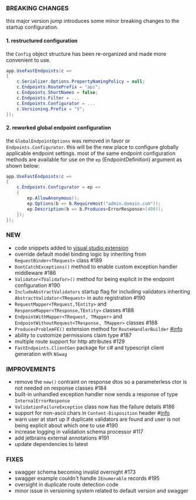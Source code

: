 ### BREAKING CHANGES
this major version jump introduces some minor breaking changes to the startup configuration.
#### **1. restructured configuration**
the `Config` object structure has been re-organized and made more convenient to use.
```cs
app.UseFastEndpoints(c =>
{
    c.Serializer.Options.PropertyNamingPolicy = null;
    c.Endpoints.RoutePrefix = "api";
    c.Endpoints.ShortNames = false;
    c.Endpoints.Filter = ...
    c.Endpoints.Configurator = ...
    c.Versioning.Prefix = "V";
});
```

#### **2. reworked global endpoint configuration**
the `GlobalEndpointOptions` was removed in favor or `Endpoints.Configurator`. 
this will be the new place to configure globally applicable endpoint settings.
most of the same endpoint configuration methods are available for use on the `ep` (EndpointDefinition) argument as shown below:
```cs
app.UseFastEndpoints(c =>
{
    c.Endpoints.Configurator = ep =>
    {
        ep.AllowAnonymous();
        ep.Options(b => b.RequireHost("admin.domain.com"));
        ep.Description(b => b.Produces<ErrorResponse>(400));
    });
});
```

### NEW
- code snippets added to [visual studio extension](https://marketplace.visualstudio.com/items?itemName=dj-nitehawk.FastEndpoints)
- override default model binding logic by inheriting from `RequestBinder<TRequest>` class #189
- `DontCatchExceptions()` method to enable custom exception handler middleware #186
- `Validator<TValidafor>()` method for being explicit in the endpoint configuration #190
- `IncludeAbstractValidators` startup flag for including validators inheriting `AbstractValidator<TRequest>` in auto registration #190
- `RequestMapper<TRequest,TEntity>` and `ResponseMapper<TResponse,TEntity>` classes #188
- `EndpointWithMapper<TRequest, TMapper>` and `EndpointWithoutRequest<TResponse, TMapper>` classes #188
- `ProducesProblemFE()` extension method for `RouteHandlerBuilder` [#info](https://discord.com/channels/933662816458645504/1004762111546769498)
- ability to customize permissions claim type #187
- multiple route support for http attributes #129
- `FastEndpoints.ClientGen` package for c# and typescript client generation with `NSwag`

### IMPROVEMENTS
- remove the `new()` contraint on response dtos so a parameterless ctor is not needed on response classes #184
- built-in unhandled exception handler now sends a response of type `InternalErrorResponse`
- `ValidationFailureException` class now has the failure details #186
- support for non-ascii chars in `Content-Disposition` header #[info](https://discord.com/channels/933662816458645504/1009356074983379004)
- warn user at start up if duplicate validators are found and user is not being explicit about which one to use #190
- increase logging in validation schema processor #117
- add jetbrains external annotations #191
- update dependencies to latest

### FIXES
- swagger schema becoming invalid overnight #173
- swagger example couldn't handle `IEnumerable` records #195
- oversight in duplicate route detection code
- minor issue in versioning system related to default version and swagger